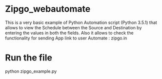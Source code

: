 # Zipgo_webautomate
This is a very basic example of Python Automation script (Python 3.5.1) that allows to view the Schedule between the Source and Destination by entering the values in both the fields. Also it allows to check the functionality for sending App link to user
Automate : zipgo.in

# Run the file
python zipgo_example.py
